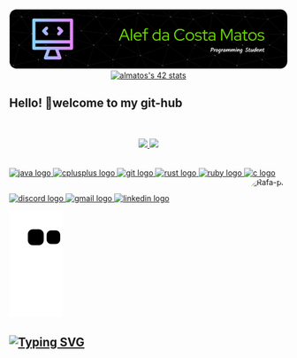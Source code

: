 <div align="center">
<img width="600m" src="https://github.com/Alef-Matos/Alef-Matos/blob/main/alef.png" />
<a href="https://github.com/JaeSeoKim/badge42"><img width="330m" src="https://badge42.vercel.app/api/v2/cla88p9vf00110fmd8v1byjg9/stats?cursusId=21&coalitionId=289" alt="almatos's 42 stats" /></a>
</div>
<h2 align="left">Hello! 👋welcome to my git-hub</h2>
<br/>
<br/>
<div align="center">
  <a href="https://github.com/Alef-Matos">
  <img height="160m" src="https://github-readme-stats.vercel.app/api?username=Alef-Matos&show_icons=true&theme=chartreuse-dark&include_all_commits=true&count_private=true"/>
  <img height="160m" src="https://github-readme-stats.vercel.app/api/top-langs/?username=Alef-Matos&layout=compact&theme=chartreuse-dark" />
</div>
<br/>
<div style="display: inline_block"><br>
   <img src="https://cdn.jsdelivr.net/gh/devicons/devicon/icons/java/java-original.svg" height="30" width="42" alt="java logo"  />
  <img src="https://cdn.jsdelivr.net/gh/devicons/devicon/icons/cplusplus/cplusplus-original.svg" height="30" width="42" alt="cplusplus logo"  />
  <img src="https://cdn.jsdelivr.net/gh/devicons/devicon/icons/git/git-original.svg" height="30" width="42" alt="git logo"  />
  <img src="https://cdn.jsdelivr.net/gh/devicons/devicon/icons/rust/rust-plain.svg" height="30" width="42" alt="rust logo"  />
  <img src="https://cdn.jsdelivr.net/gh/devicons/devicon/icons/ruby/ruby-original.svg" height="30" width="42" alt="ruby logo"  />
  <img src="https://cdn.jsdelivr.net/gh/devicons/devicon/icons/c/c-original.svg" height="40" width="52" alt="c logo"  /><img align="right" alt="Rafa-pic" height="150" style="border-radius:50px;" src="https://i.ibb.co/THkNWg5/alefmatos.png?width=676&height=676">
  
</div>

 ##
 
<div> 
<a href="https://discord.gg/S9A8HE6UsF" target="_blank">
    <img src="https://img.shields.io/static/v1?message=Discord&logo=discord&label=&color=7289DA&logoColor=white&labelColor=&style=for-the-badge" height="35" alt="discord logo"  />
  </a>
  <a href="alef.dcm.2022@gmail.com" target="_blank">
    <img src="https://img.shields.io/static/v1?message=Gmail&logo=gmail&label=&color=D14836&logoColor=white&labelColor=&style=for-the-badge" height="35" alt="gmail logo"  />
  </a>
  <a href="https://www.linkedin.com/in/alefmatos/" target="_blank">
    <img src="https://img.shields.io/static/v1?message=LinkedIn&logo=linkedin&label=&color=0077B5&logoColor=white&labelColor=&style=for-the-badge" height="35" alt="linkedin logo"  />
  </a>
  
 ![Snake animation](https://github.com/Alef-Matos/Alef-Matos/blob/output/github-contribution-grid-snake.svg)
  
##
</div>

<a href="https://git.io/typing-svg"><img src="https://readme-typing-svg.herokuapp.com?font=Fira+Code&size=14&pause=1000&color=F7F7F7&background=71717100&vCenter=true&multiline=true&width=1000&height=60&lines=Ola+Grande+parte+do+meu+reposit%C3%B3rio+esta+privada+pois+s%C3%A3o+exercicios+realizados+na+minha+Piscine+da+42_Lisboa.+;E+para+n%C3%A3o+prejudicar+a+experi%C3%AAncia+dos+proximos+piscineiros+resolvi+manter+privados%2C+boa+sorte+%3A)+...." alt="Typing SVG" /></a>
---
